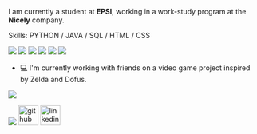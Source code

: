 
I am currently a student at **EPSI**, working in a work-study program at the **Nicely** company.

Skills: PYTHON / JAVA / SQL / HTML / CSS


![](https://img.shields.io/badge/Python-3776AB?style=for-the-badge&logo=python&logoColor=white) ![](https://img.shields.io/badge/Java-ED8B00?style=for-the-badge&logo=openjdk&logoColor=white) ![](https://img.shields.io/badge/GNU%20Bash-4EAA25?style=for-the-badge&logo=GNU%20Bash&logoColor=white) ![](https://img.shields.io/badge/Linux-FCC624?style=for-the-badge&logo=linux&logoColor=black) ![](https://img.shields.io/badge/HTML-239120?style=for-the-badge&logo=html5&logoColor=white) ![](https://img.shields.io/badge/CSS-239120?&style=for-the-badge&logo=css3&logoColor=white)

- 💻 I'm currently working with friends on a video game project inspired by Zelda and Dofus.

  
![](http://github-profile-summary-cards.vercel.app/api/cards/profile-details?username=Ptitlu42&theme=2077) 

![](http://github-profile-summary-cards.vercel.app/api/cards/most-commit-language?username=Ptitlu42&theme=2077) 
[<img src='https://cdn.jsdelivr.net/npm/simple-icons@3.0.1/icons/github.svg' alt='github' height='40'>](https://github.com/Ptitlu42)  [<img src='https://cdn.jsdelivr.net/npm/simple-icons@3.0.1/icons/linkedin.svg' alt='linkedin' height='40'>](https://www.linkedin.com/in/lucasdev42/)




                                                     


  

 

